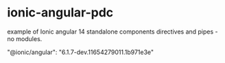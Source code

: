 # ionic-angular-pdc
example of Ionic angular 14 standalone components directives and pipes - no modules.

"@ionic/angular": "6.1.7-dev.11654279011.1b971e3e"
